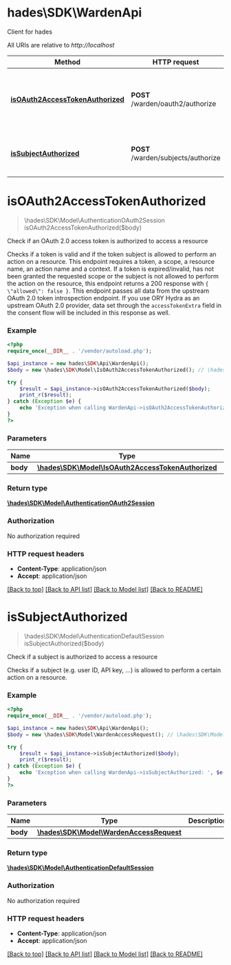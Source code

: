 # hades\SDK\WardenApi
Client for hades

All URIs are relative to *http://localhost*

Method | HTTP request | Description
------------- | ------------- | -------------
[**isOAuth2AccessTokenAuthorized**](WardenApi.md#isOAuth2AccessTokenAuthorized) | **POST** /warden/oauth2/authorize | Check if an OAuth 2.0 access token is authorized to access a resource
[**isSubjectAuthorized**](WardenApi.md#isSubjectAuthorized) | **POST** /warden/subjects/authorize | Check if a subject is authorized to access a resource


# **isOAuth2AccessTokenAuthorized**
> \hades\SDK\Model\AuthenticationOAuth2Session isOAuth2AccessTokenAuthorized($body)

Check if an OAuth 2.0 access token is authorized to access a resource

Checks if a token is valid and if the token subject is allowed to perform an action on a resource. This endpoint requires a token, a scope, a resource name, an action name and a context.   If a token is expired/invalid, has not been granted the requested scope or the subject is not allowed to perform the action on the resource, this endpoint returns a 200 response with `{ \"allowed\": false }`.   This endpoint passes all data from the upstream OAuth 2.0 token introspection endpoint. If you use ORY Hydra as an upstream OAuth 2.0 provider, data set through the `accessTokenExtra` field in the consent flow will be included in this response as well.

### Example
```php
<?php
require_once(__DIR__ . '/vendor/autoload.php');

$api_instance = new hades\SDK\Api\WardenApi();
$body = new \hades\SDK\Model\IsOAuth2AccessTokenAuthorized(); // \hades\SDK\Model\IsOAuth2AccessTokenAuthorized | 

try {
    $result = $api_instance->isOAuth2AccessTokenAuthorized($body);
    print_r($result);
} catch (Exception $e) {
    echo 'Exception when calling WardenApi->isOAuth2AccessTokenAuthorized: ', $e->getMessage(), PHP_EOL;
}
?>
```

### Parameters

Name | Type | Description  | Notes
------------- | ------------- | ------------- | -------------
 **body** | [**\hades\SDK\Model\IsOAuth2AccessTokenAuthorized**](../Model/IsOAuth2AccessTokenAuthorized.md)|  | [optional]

### Return type

[**\hades\SDK\Model\AuthenticationOAuth2Session**](../Model/AuthenticationOAuth2Session.md)

### Authorization

No authorization required

### HTTP request headers

 - **Content-Type**: application/json
 - **Accept**: application/json

[[Back to top]](#) [[Back to API list]](../../README.md#documentation-for-api-endpoints) [[Back to Model list]](../../README.md#documentation-for-models) [[Back to README]](../../README.md)

# **isSubjectAuthorized**
> \hades\SDK\Model\AuthenticationDefaultSession isSubjectAuthorized($body)

Check if a subject is authorized to access a resource

Checks if a subject (e.g. user ID, API key, ...) is allowed to perform a certain action on a resource.

### Example
```php
<?php
require_once(__DIR__ . '/vendor/autoload.php');

$api_instance = new hades\SDK\Api\WardenApi();
$body = new \hades\SDK\Model\WardenAccessRequest(); // \hades\SDK\Model\WardenAccessRequest | 

try {
    $result = $api_instance->isSubjectAuthorized($body);
    print_r($result);
} catch (Exception $e) {
    echo 'Exception when calling WardenApi->isSubjectAuthorized: ', $e->getMessage(), PHP_EOL;
}
?>
```

### Parameters

Name | Type | Description  | Notes
------------- | ------------- | ------------- | -------------
 **body** | [**\hades\SDK\Model\WardenAccessRequest**](../Model/WardenAccessRequest.md)|  | [optional]

### Return type

[**\hades\SDK\Model\AuthenticationDefaultSession**](../Model/AuthenticationDefaultSession.md)

### Authorization

No authorization required

### HTTP request headers

 - **Content-Type**: application/json
 - **Accept**: application/json

[[Back to top]](#) [[Back to API list]](../../README.md#documentation-for-api-endpoints) [[Back to Model list]](../../README.md#documentation-for-models) [[Back to README]](../../README.md)

